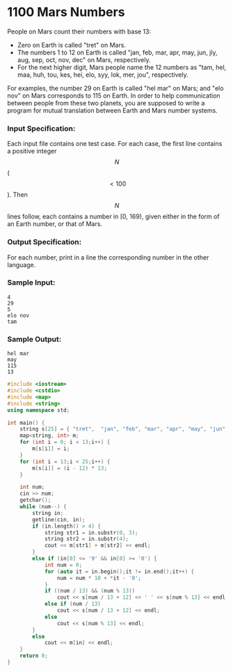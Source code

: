 # 1100 Mars Numbers
People on Mars count their numbers with base 13:

- Zero on Earth is called "tret" on Mars.
- The numbers 1 to 12 on Earth is called "jan, feb, mar, apr, may, jun, jly, aug, sep, oct, nov, dec" on Mars, respectively.
- For the next higher digit, Mars people name the 12 numbers as "tam, hel, maa, huh, tou, kes, hei, elo, syy, lok, mer, jou", respectively.

For examples, the number 29 on Earth is called "hel mar" on Mars; and "elo nov" on Mars corresponds to 115 on Earth. In order to help communication between people from these two planets, you are supposed to write a program for mutual translation between Earth and Mars number systems.

### Input Specification:

Each input file contains one test case. For each case, the first line contains a positive integer $$N$$ ($$< 100$$). Then $$N$$ lines follow, each contains a number in [0, 169), given either in the form of an Earth number, or that of Mars.

### Output Specification:

For each number, print in a line the corresponding number in the other language.

### Sample Input:
```in
4
29
5
elo nov
tam
```

### Sample Output:
```out
hel mar
may
115
13
```

```cpp
#include <iostream>
#include <cstdio>
#include <map>
#include <string>
using namespace std;

int main() {
	string s[25] = { "tret",  "jan", "feb", "mar", "apr", "may", "jun", "jly", "aug", "sep", "oct", "nov", "dec" ,"tam", "hel", "maa", "huh", "tou", "kes", "hei", "elo", "syy", "lok", "mer", "jou" };
	map<string, int> m;
	for (int i = 0; i < 13;i++) {
		m[s[i]] = i;
	}
	for (int i = 13;i < 25;i++) {
		m[s[i]] = (i - 12) * 13;
	}

	int num;
	cin >> num;
	getchar();
	while (num--) {
		string in;
		getline(cin, in);
		if (in.length() > 4) {
			string str1 = in.substr(0, 3);
			string str2 = in.substr(4);
			cout << m[str1] + m[str2] << endl;
		}
		else if (in[0] <= '9' && in[0] >= '0') {
			int num = 0;
			for (auto it = in.begin();it != in.end();it++) {
				num = num * 10 + *it - '0';
			}
			if ((num / 13) && (num % 13)) 
				cout << s[num / 13 + 12] << ' ' << s[num % 13] << endl;
			else if (num / 13)
				cout << s[num / 13 + 12] << endl;
			else
				cout << s[num % 13] << endl;
		}
		else
			cout << m[in] << endl;
	}
	return 0;
}
```